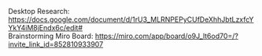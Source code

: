 
Desktop Research: https://docs.google.com/document/d/1rU3_MLRNPEPyCUfDeXhhJbtLzxfcYYkY4iM8jEndx6c/edit# <br>
Brainstorming Miro Board: https://miro.com/app/board/o9J_lt6od70=/?invite_link_id=852810933907
